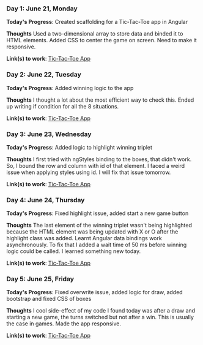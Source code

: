 <!-- # 100 Days Of Code - Log

### Day 0: February 30, 2016 (Example 1)
##### (delete me or comment me out)

**Today's Progress**: Fixed CSS, worked on canvas functionality for the app.

**Thoughts:** I really struggled with CSS, but, overall, I feel like I am slowly getting better at it. Canvas is still new for me, but I managed to figure out some basic functionality.

**Link to work:** [Calculator App](http://www.example.com)

### Day 0: February 30, 2016 (Example 2)
##### (delete me or comment me out)

**Today's Progress**: Fixed CSS, worked on canvas functionality for the app.

**Thoughts**: I really struggled with CSS, but, overall, I feel like I am slowly getting better at it. Canvas is still new for me, but I managed to figure out some basic functionality.

**Link(s) to work**: [Calculator App](http://www.example.com) -->

### Day 1: June 21, Monday

**Today's Progress**: Created scaffolding for a Tic-Tac-Toe app in Angular

**Thoughts** Used a two-dimensional array to store data and binded it to HTML elements. Added CSS to center the game on screen. Need to make it responsive.

**Link(s) to work**: [Tic-Tac-Toe App](https://github.com/anupwritescode/tictactoe)

### Day 2: June 22, Tuesday

**Today's Progress**: Added winning logic to the app

**Thoughts** I thought a lot about the most efficient way to check this. Ended up writing if condition for all the 8 situations. 

**Link(s) to work**: [Tic-Tac-Toe App](https://github.com/anupwritescode/tictactoe)

### Day 3: June 23, Wednesday

**Today's Progress**: Added logic to highlight winning triplet

**Thoughts** I first tried with ngStyles binding to the boxes, that didn't work. So, I bound the row and column with id of that element. I faced a weird issue when applying styles using id. I will fix that issue tomorrow. 

**Link(s) to work**: [Tic-Tac-Toe App](https://github.com/anupwritescode/tictactoe)

### Day 4: June 24, Thursday

**Today's Progress**: Fixed highlight issue, added start a new game button

**Thoughts** The last element of the winning triplet wasn't being highlighted because the HTML element was being updated with X or O after the highlight class was added. Learnt Angular data bindings work asynchronously. To fix that I added a wait time of 50 ms before winning logic could be called. I learned something new today.

**Link(s) to work**: [Tic-Tac-Toe App](https://github.com/anupwritescode/tictactoe)

### Day 5: June 25, Friday

**Today's Progress**: Fixed overwrite issue, added logic for draw, added bootstrap and fixed CSS of boxes

**Thoughts** I cool side-effect of my code I found today was after a draw and starting a new game, the turns switched but not after a win. This is usually the case in games. Made the app responsive.

**Link(s) to work**: [Tic-Tac-Toe App](https://github.com/anupwritescode/tictactoe)
